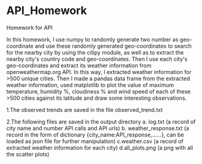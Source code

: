 # API_Homework
Homework for API

In this homework, I use numpy to randomly generate two number as geo-coordinate and use these randomly generated geo-coordinates to search for the nearby city by using the citipy module, as well as to extract the nearby city's country code and geo-coordinates. Then I use each city's geo-coordinates and extract its weather information from openweathermap.org API. In this way, I extracted weather information for >500 unique cities. Then I made a pandas data frame from the extracted weather information, used matplotlib to plot the value of maximum temperature, humidity %, cloudiness % and wind speed of each of these >500 cities against its latitude and draw some interesting observations.

1.The observed trends are saved in the file observed_trend.txt

2.The following files are saved in the output directory
    a. log.txt (a record of city name and number API calls and API urls)
    b. weather_response.txt (a record in the form of dictionary {city_name:API_response,......}, can be loaded as json file for further manipulation)
    c.weather.csv (a record of extracted weather information for each city)
    d.all_plots.png (a png with all the scatter plots)


